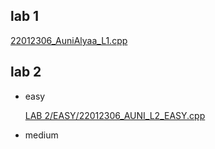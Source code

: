 ## lab 1
[22012306_AuniAlyaa_L1.cpp](LAB%201/22012306_AuniAlyaa_L1.cpp)
## lab 2
- easy

  [LAB 2/EASY/22012306_AUNI_L2_EASY.cpp](LAB%202/EASY/22012306_AUNI_L2_EASY.cpp)
- medium

